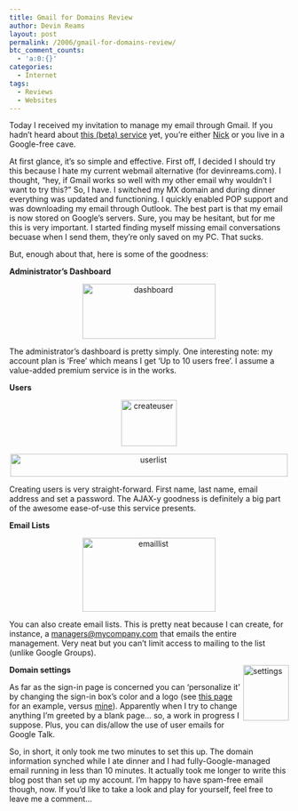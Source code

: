 ```yaml
---
title: Gmail for Domains Review
author: Devin Reams
layout: post
permalink: /2006/gmail-for-domains-review/
btc_comment_counts:
  - 'a:0:{}'
categories:
  - Internet
tags:
  - Reviews
  - Websites
---
```

Today I received my invitation to manage my email through Gmail. If you hadn&#8217;t heard about [this (beta) service][1] yet, you&#8217;re either [Nick][2] or you live in a Google-free cave.

At first glance, it&#8217;s so simple and effective. First off, I decided I should try this because I hate my current webmail alternative (for devinreams.com). I thought, &#8220;hey, if Gmail works so well with my other email why wouldn&#8217;t I want to try this?&#8221; So, I have. I switched my MX domain and during dinner everything was updated and functioning. I quickly enabled POP support and was downloading my email through Outlook. The best part is that my email is now stored on Google&#8217;s servers. Sure, you may be hesitant, but for me this is very important. I started finding myself missing email conversations becuase when I send them, they&#8217;re only saved on my PC. That sucks.

But, enough about that, here is some of the goodness:

**Administrator&#8217;s Dashboard**

<p align="center">
  <a title="Photo Sharing" href="http://www.flickr.com/photos/devdev/117048982/"><img width="240" height="99" border="0" alt="dashboard" src="http://static.flickr.com/39/117048982_8399ec7411_m.jpg" /></a>
</p>

The administrator&#8217;s dashboard is pretty simply. One interesting note: my account plan is &#8216;Free&#8217; which means I get &#8216;Up to 10 users free&#8217;. I assume a value-added premium service is in the works.

**Users**

<p align="center">
  <a title="Photo Sharing" href="http://www.flickr.com/photos/devdev/117048981/"><img width="100" height="83" border="0" alt="createuser" src="http://static.flickr.com/51/117048981_d9628d7845_t.jpg" /></a>
</p>

<p align="center">
  <a href="http://www.flickr.com/photos/devdev/117048985/"><img width="500" height="41" border="0" alt="userlist" src="http://static.flickr.com/49/117048985_f8a5ec98fb.jpg" /></a>
</p>

Creating users is very straight-forward. First name, last name, email address and set a password. The AJAX-y goodness is definitely a big part of the awesome ease-of-use this service presents.

**Email Lists**

<p align="center">
  <a title="Photo Sharing" href="http://www.flickr.com/photos/devdev/117048983/"><img width="240" height="133" border="0" alt="emaillist" src="http://static.flickr.com/42/117048983_1b845133e9_m.jpg" /></a>
</p>

You can also create email lists. This is pretty neat because I can create, for instance, a managers@mycompany.com that emails the entire management. Very neat but you can&#8217;t limit access to mailing to the list (unlike Google Groups).

[<img width="82" height="100" border="0" align="right" alt="settings" src="http://static.flickr.com/37/117048984_000d7b8bca_t.jpg" />][3]**Domain settings**

As far as the sign-in page is concerned you can &#8216;personalize it&#8217; by changing the sign-in box&#8217;s color and a logo (see [this page][4] for an example, versus [mine][5]). Apparently when I try to change anything I&#8217;m greeted by a blank page&#8230; so, a work in progress I suppose. Plus, you can dis/allow the use of user emails for Google Talk.

So, in short, it only took me two minutes to set this up. The domain information synched while I ate dinner and I had fully-Google-managed email running in less than 10 minutes. It actually took me longer to write this blog post than set up my account. I&#8217;m happy to have spam-free email though, now. If you&#8217;d like to take a look and play for yourself, feel free to leave me a comment&#8230;

 [1]: https://www.google.com/hosted
 [2]: http://nickman.org/
 [3]: http://www.flickr.com/photos/devdev/117048984/ "Photo Sharing"
 [4]: https://www.google.com/hosted/jaguars.sjcc.edu/ServiceLogin?service=mail&#038;passive=true&#038;rm=false&#038;continue=http%3A%2F%2Fmail.google.com%2Fhosted%2Fjaguars.sjcc.edu&#038;ltmpl=yj_blanco&#038;ltmplcache=2
 [5]: https://www.google.com/hosted/devinreams.com/